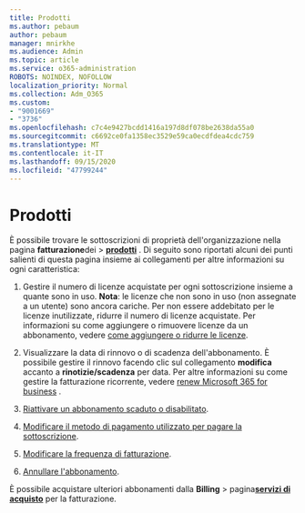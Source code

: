 ```yaml
---
title: Prodotti
ms.author: pebaum
author: pebaum
manager: mnirkhe
ms.audience: Admin
ms.topic: article
ms.service: o365-administration
ROBOTS: NOINDEX, NOFOLLOW
localization_priority: Normal
ms.collection: Adm_O365
ms.custom:
- "9001669"
- "3736"
ms.openlocfilehash: c7c4e9427bcdd1416a197d8df078be2638da55a0
ms.sourcegitcommit: c6692ce0fa1358ec3529e59ca0ecdfdea4cdc759
ms.translationtype: MT
ms.contentlocale: it-IT
ms.lasthandoff: 09/15/2020
ms.locfileid: "47799244"
---
```

# <a name="your-products"></a>Prodotti

È possibile trovare le sottoscrizioni di proprietà dell'organizzazione nella pagina **fatturazione**dei  >  **[prodotti](https://go.microsoft.com/fwlink/p/?linkid=842054)** . Di seguito sono riportati alcuni dei punti salienti di questa pagina insieme ai collegamenti per altre informazioni su ogni caratteristica:

1. Gestire il numero di licenze acquistate per ogni sottoscrizione insieme a quante sono in uso.  **Nota**: le licenze che non sono in uso (non assegnate a un utente) sono ancora cariche.  Per non essere addebitato per le licenze inutilizzate, ridurre il numero di licenze acquistate. Per informazioni su come aggiungere o rimuovere licenze da un abbonamento, vedere [come aggiungere o ridurre le licenze](https://docs.microsoft.com/alchemyinsights/how-to-add-or-reduce-licenses).

2. Visualizzare la data di rinnovo o di scadenza dell'abbonamento.  È possibile gestire il rinnovo facendo clic sul collegamento **modifica** accanto a **rinotizie/scadenza** per data.  Per altre informazioni su come gestire la fatturazione ricorrente, vedere [renew Microsoft 365 for business](https://go.microsoft.com/fwlink/?linkid=2119216) .

3. [Riattivare un abbonamento scaduto o disabilitato](https://go.microsoft.com/fwlink/?linkid=2117519).

4. [Modificare il metodo di pagamento utilizzato per pagare la sottoscrizione](https://go.microsoft.com/fwlink/?linkid=2117167).

5. [Modificare la frequenza di fatturazione](https://go.microsoft.com/fwlink/?linkid=2119112).

6. [Annullare l'abbonamento](https://go.microsoft.com/fwlink/?linkid=2119113).

È possibile acquistare ulteriori abbonamenti dalla **Billing**  >  pagina[**servizi di acquisto**](https://go.microsoft.com/fwlink/p/?linkid=868433) per la fatturazione.
